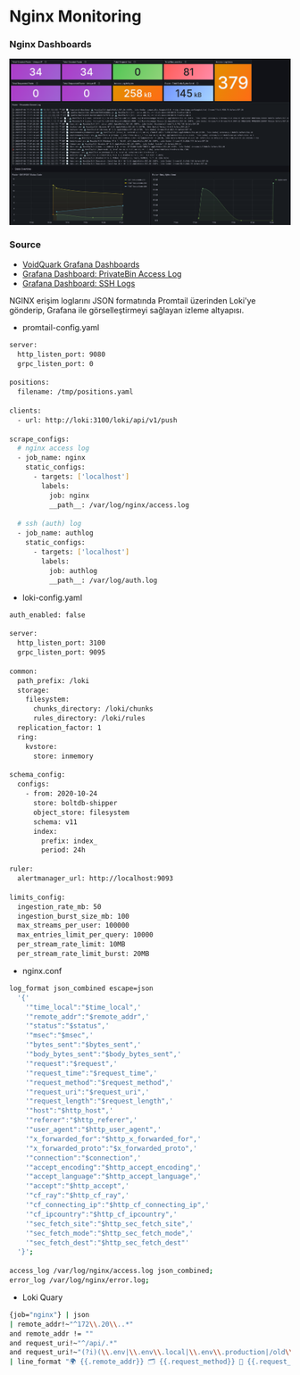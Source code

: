 # Nginx Monitoring
### Nginx Dashboards
![Preview](img/Screenshot.png)

### Source

- [VoidQuark Grafana Dashboards](https://github.com/voidquark/grafana-dashboards)
- [Grafana Dashboard: PrivateBin Access Log](https://grafana.com/grafana/dashboards/19507-privatebin-access-log/)
- [Grafana Dashboard: SSH Logs](https://grafana.com/grafana/dashboards/17514-ssh-logs/)

NGINX erişim loglarını JSON formatında Promtail üzerinden Loki'ye gönderip, Grafana ile görselleştirmeyi sağlayan izleme altyapısı.

- promtail-config.yaml
```bash
server:
  http_listen_port: 9080
  grpc_listen_port: 0

positions:
  filename: /tmp/positions.yaml

clients:
  - url: http://loki:3100/loki/api/v1/push

scrape_configs:
  # nginx access log
  - job_name: nginx
    static_configs:
      - targets: ['localhost']
        labels:
          job: nginx
          __path__: /var/log/nginx/access.log

  # ssh (auth) log
  - job_name: authlog
    static_configs:
      - targets: ['localhost']
        labels:
          job: authlog
          __path__: /var/log/auth.log
```

- loki-config.yaml
```bash
auth_enabled: false

server:
  http_listen_port: 3100
  grpc_listen_port: 9095

common:
  path_prefix: /loki
  storage:
    filesystem:
      chunks_directory: /loki/chunks
      rules_directory: /loki/rules
  replication_factor: 1
  ring:
    kvstore:
      store: inmemory

schema_config:
  configs:
    - from: 2020-10-24
      store: boltdb-shipper
      object_store: filesystem
      schema: v11
      index:
        prefix: index_
        period: 24h

ruler:
  alertmanager_url: http://localhost:9093

limits_config:
  ingestion_rate_mb: 50
  ingestion_burst_size_mb: 100
  max_streams_per_user: 100000
  max_entries_limit_per_query: 10000
  per_stream_rate_limit: 10MB
  per_stream_rate_limit_burst: 20MB

```

- nginx.conf
```bash
log_format json_combined escape=json
  '{'
    '"time_local":"$time_local",'
    '"remote_addr":"$remote_addr",'
    '"status":"$status",'
    '"msec":"$msec",'
    '"bytes_sent":"$bytes_sent",'
    '"body_bytes_sent":"$body_bytes_sent",'
    '"request":"$request",'
    '"request_time":"$request_time",'
    '"request_method":"$request_method",'
    '"request_uri":"$request_uri",'
    '"request_length":"$request_length",'
    '"host":"$http_host",'
    '"referer":"$http_referer",'
    '"user_agent":"$http_user_agent",'
    '"x_forwarded_for":"$http_x_forwarded_for",'
    '"x_forwarded_proto":"$x_forwarded_proto",'
    '"connection":"$connection",'
    '"accept_encoding":"$http_accept_encoding",'
    '"accept_language":"$http_accept_language",'
    '"accept":"$http_accept",'
    '"cf_ray":"$http_cf_ray",'
    '"cf_connecting_ip":"$http_cf_connecting_ip",'
    '"cf_ipcountry":"$http_cf_ipcountry",'
    '"sec_fetch_site":"$http_sec_fetch_site",'
    '"sec_fetch_mode":"$http_sec_fetch_mode",'
    '"sec_fetch_dest":"$http_sec_fetch_dest"'
  '}';

access_log /var/log/nginx/access.log json_combined;
error_log /var/log/nginx/error.log;

```

- Loki Quary
```bash
{job="nginx"} | json 
| remote_addr!~"^172\\.20\\..*" 
and remote_addr != "" 
and request_uri!~"^/api/.*" 
and request_uri!~"(?i)(\\.env|\\.env\\.local|\\.env\\.production|/old\\.env|/scripts$|/scripts/.*|/error/\\.env|/wp-content/uploads/.*|/public/img/icons/.*|/public/app/plugins/.*|/config/.*|/getcfg\\.php|\\?phpinfo.*|/app_dev\\.php.*|/public/fonts/.*|/public/build/.*|/wp-includes/.*|/wp-admin/.*|/wp-content/plugins/.*|/wp-json.*|/\\?customize.*|/wp-content/themes/.*|/cgi-bin/.*|/\\?ao_speedup_cachebuster.*|/favicon.ico|/d/.*|/avatar/.*|/public/.*|/connections/.*|/wp-content/.*)" 
| line_format "🌍 {{.remote_addr}} 🗂 {{.request_method}} 📄 {{.request_uri}} 💻 {{.user_agent}}"

```
